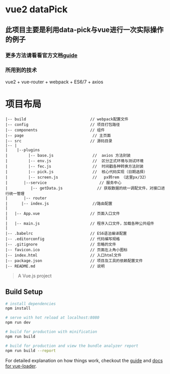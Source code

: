 # vue2 dataPick



## 此项目主要是利用data-pick与vue进行一次实际操作的例子
### 更多方法请看看官方文档[guide](https://github.com/benitolopez/hotel-datepicker)

### 所用到的技术
vue2  + vue-router + webpack + ES6/7 + axios




# 项目布局
```
|-- build                            // webpack配置文件
|-- config                           // 项目打包路径
|-- components                       // 组件
|-- page                              // 主页面
|-- src                              // 源码目录
|-- |
|    |--plugins
|         |-- base.js                 //  axios 方法封装
|         |-- env.js                  //  区分正式环境与测试环境
|         |-- fec.js                  //  时间戳各种转换方法封装
|         |-- pick.js                 //  核心代码实现（日期选择）
|         |-- screen.js               //   px转rem （这里px/32）
|		|--service	                     // 服务中心
|		   |-- getData.js               // 获取数据的统一调配文件，对接口进行统一管理
|		|-- router
|      |-- index.js                   //路由配置
|
|   |-- App.vue                      // 页面入口文件
|
|   |-- main.js                      // 程序入口文件，加载各种公共组件
|
|-- .babelrc                         // ES6语法编译配置
|-- .editorconfig                    // 代码编写规格
|-- .gitignore                       // 忽略的文件
|-- favicon.ico                      // 页面左上角小图标
|-- index.html                       // 入口html文件
|-- package.json                     // 项目及工具的依赖配置文件
|-- README.md                        // 说明
```
> A Vue.js project
## Build Setup

``` bash
# install dependencies
npm install

# serve with hot reload at localhost:8080
npm run dev

# build for production with minification
npm run build

# build for production and view the bundle analyzer report
npm run build --report
```

For detailed explanation on how things work, checkout the [guide](http://vuejs-templates.github.io/webpack/) and [docs for vue-loader](http://vuejs.github.io/vue-loader).
